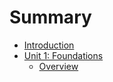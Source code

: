 # Summary

* [Introduction](README.md)
* [Unit 1: Foundations](unit_01/notes_01.md)
   * [Overview](unit_01/overview.md)


